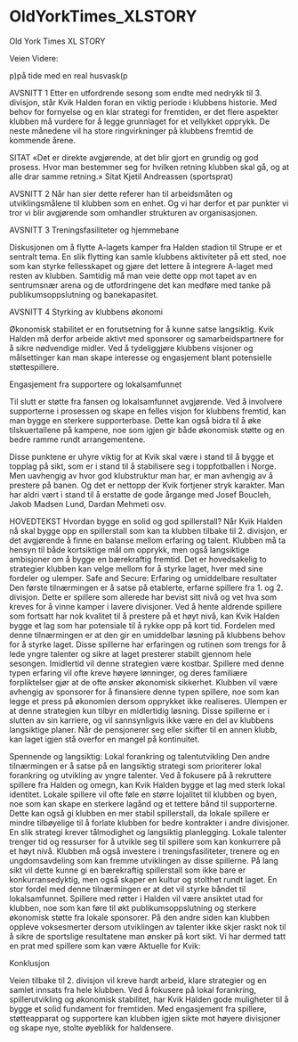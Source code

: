 # OldYorkTimes_XLSTORY
 Old York Times XL STORY


Veien Videre: 

p)på tide med en real husvask(p 

AVSNITT 1
Etter en utfordrende sesong som endte med nedrykk til 3. divisjon, står Kvik Halden foran en viktig periode i klubbens historie. Med behov for fornyelse og en klar strategi for fremtiden, er det flere aspekter klubben må vurdere for å legge grunnlaget for et vellykket opprykk.
De neste månedene vil ha store ringvirkninger på klubbens fremtid de kommende årene. 

SITAT
«Det er direkte avgjørende, at det blir gjort en grundig og god prosess. Hvor man bestemmer seg for hvilken retning klubben skal gå, og at alle drar samme retning.»
Sitat Kjetil Andreassen (sportsprat) 


AVSNITT 2
Når han sier dette referer han til arbeidsmåten og utviklingsmålene til klubben som en enhet. Og vi har derfor et par punkter vi tror vi blir avgjørende som omhandler strukturen av organisasjonen. 


AVSNITT 3
Treningsfasiliteter og hjemmebane

Diskusjonen om å flytte A-lagets kamper fra Halden stadion til Strupe er et sentralt tema. En slik flytting kan samle klubbens aktiviteter på ett sted, noe som kan styrke fellesskapet og gjøre det lettere å integrere A-laget med resten av klubben. Samtidig må man veie dette opp mot tapet av en sentrumsnær arena og de utfordringene det kan medføre med tanke på publikumsoppslutning og banekapasitet.


AVSNITT 4 
Styrking av klubbens økonomi

Økonomisk stabilitet er en forutsetning for å kunne satse langsiktig. Kvik Halden må derfor arbeide aktivt med sponsorer og samarbeidspartnere for å sikre nødvendige midler. Ved å tydeliggjøre klubbens visjoner og målsettinger kan man skape interesse og engasjement blant potensielle støttespillere.

Engasjement fra supportere og lokalsamfunnet

Til slutt er støtte fra fansen og lokalsamfunnet avgjørende. Ved å involvere supporterne i prosessen og skape en felles visjon for klubbens fremtid, kan man bygge en sterkere supporterbase. Dette kan også bidra til å øke tilskuertallene på kampene, noe som igjen gir både økonomisk støtte og en bedre ramme rundt arrangementene.


Disse punktene er uhyre viktig for at Kvik skal være i stand til å bygge et topplag på sikt, som er i stand til å stabilisere seg i toppfotballen i Norge. Men uavhengig av hvor god klubstruktur man har, er man avhengig av å prestere på banen. Og det er nettopp der Kvik fortjener stryk karakter. Man har aldri vært i stand til å erstatte de gode årgange med Josef Boucleh, Jakob Madsen Lund, Dardan Mehmeti osv. 


HOVEDTEKST 
Hvordan bygge en solid og god spillerstall?
Når Kvik Halden nå skal bygge opp en spillerstall som kan ta klubben tilbake til 2. divisjon, er det avgjørende å finne en balanse mellom erfaring og talent. Klubben må ta hensyn til både kortsiktige mål om opprykk, men også langsiktige ambisjoner om å bygge en bærekraftig fremtid. Det er hovedsakelig to strategier klubben kan velge mellom for å styrke laget, hver med sine fordeler og ulemper.
Safe and Secure: Erfaring og umiddelbare resultater
Den første tilnærmingen er å satse på etablerte, erfarne spillere fra 1. og 2. divisjon. Dette er spillere som allerede har bevist sitt nivå og vet hva som kreves for å vinne kamper i lavere divisjoner. Ved å hente aldrende spillere som fortsatt har nok kvalitet til å prestere på et høyt nivå, kan Kvik Halden bygge et lag som har potensiale til å rykke opp på kort tid.
Fordelen med denne tilnærmingen er at den gir en umiddelbar løsning på klubbens behov for å styrke laget. Disse spillerne har erfaringen og rutinen som trengs for å lede yngre talenter og sikre at laget presterer stabilt gjennom hele sesongen. Imidlertid vil denne strategien være kostbar. Spillere med denne typen erfaring vil ofte kreve høyere lønninger, og deres familiære forpliktelser gjør at de ofte ønsker økonomisk sikkerhet. Klubben vil være avhengig av sponsorer for å finansiere denne typen spillere, noe som kan legge et press på økonomien dersom opprykket ikke realiseres.
Ulempen er at denne strategien kun tilbyr en midlertidig løsning. Disse spillerne er i slutten av sin karriere, og vil sannsynligvis ikke være en del av klubbens langsiktige planer. Når de pensjonerer seg eller skifter til en annen klubb, kan laget igjen stå overfor en mangel på kontinuitet.

Spennende og langsiktig: Lokal forankring og talentutvikling
Den andre tilnærmingen er å satse på en langsiktig strategi som prioriterer lokal forankring og utvikling av yngre talenter. Ved å fokusere på å rekruttere spillere fra Halden og omegn, kan Kvik Halden bygge et lag med sterk lokal identitet. Lokale spillere vil ofte føle en større lojalitet til klubben og byen, noe som kan skape en sterkere lagånd og et tettere bånd til supporterne. Dette kan også gi klubben en mer stabil spillerstall, da lokale spillere er mindre tilbøyelige til å forlate klubben for bedre kontrakter i andre divisjoner.
En slik strategi krever tålmodighet og langsiktig planlegging. Lokale talenter trenger tid og ressurser for å utvikle seg til spillere som kan konkurrere på et høyt nivå. Klubben må også investere i treningsfasiliteter, trenere og en ungdomsavdeling som kan fremme utviklingen av disse spillerne. På lang sikt vil dette kunne gi en bærekraftig spillerstall som ikke bare er konkurransedyktig, men også skaper en kultur og stolthet rundt laget.
En stor fordel med denne tilnærmingen er at det vil styrke båndet til lokalsamfunnet. Spillere med røtter i Halden vil være ansiktet utad for klubben, noe som kan føre til økt publikumsoppslutning og sterkere økonomisk støtte fra lokale sponsorer. På den andre siden kan klubben oppleve voksesmerter dersom utviklingen av talenter ikke skjer raskt nok til å sikre de sportslige resultatene man ønsker på kort sikt.
Vi har dermed tatt en prat med spillere som kan være Aktuelle for Kvik: 

Konklusjon

Veien tilbake til 2. divisjon vil kreve hardt arbeid, klare strategier og en samlet innsats fra hele klubben. Ved å fokusere på lokal forankring, spillerutvikling og økonomisk stabilitet, har Kvik Halden gode muligheter til å bygge et solid fundament for fremtiden. Med engasjement fra spillere, støtteapparat og supportere kan klubben igjen sikte mot høyere divisjoner og skape nye, stolte øyeblikk for haldensere.
